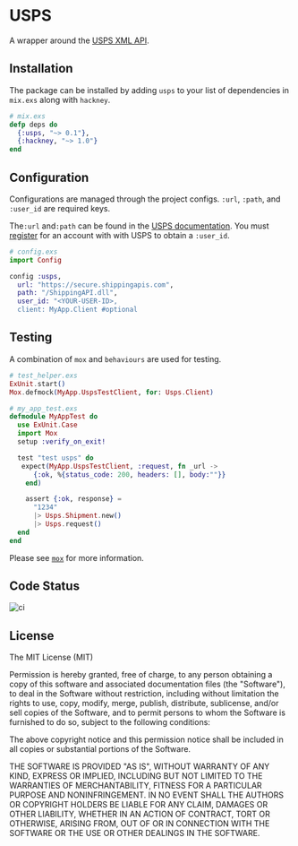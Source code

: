 # USPS
A wrapper around the [USPS XML API](https://www.usps.com/business/web-tools-apis/).

## Installation
The package can be installed by adding `usps` to your list of dependencies in `mix.exs` along with `hackney`.
```elixir
# mix.exs
defp deps do
  {:usps, "~> 0.1"},
  {:hackney, "~> 1.0"}
end
```

## Configuration
Configurations are managed through the project configs. `:url`, `:path`, and `:user_id` are required keys.

The`:url` and`:path` can be found in the [USPS documentation](https://www.usps.com/business/web-tools-apis/documentation-updates.htm). You must [register](https://registration.shippingapis.com/) for an account with with USPS to obtain a `:user_id`.
```elixir
# config.exs
import Config

config :usps,
  url: "https://secure.shippingapis.com",
  path: "/ShippingAPI.dll",
  user_id: "<YOUR-USER-ID>,
  client: MyApp.Client #optional
```

##  Testing
A combination of `mox` and `behaviours` are used for testing.
```elixir
# test_helper.exs
ExUnit.start()
Mox.defmock(MyApp.UspsTestClient, for: Usps.Client)

# my_app_test.exs
defmodule MyAppTest do
  use ExUnit.Case
  import Mox
  setup :verify_on_exit!

  test "test usps" do
   expect(MyApp.UspsTestClient, :request, fn _url ->
      {:ok, %{status_code: 200, headers: [], body:""}}
    end)

    assert {:ok, response} =
      "1234"
      |> Usps.Shipment.new()
      |> Usps.request()
  end
end
```

Please see [`mox`](https://hexdocs.pm/mox/Mox.html) for more information.

## Code Status
![ci](https://github.com/christopherlai/usps/workflows/ci/badge.svg)

## License
The MIT License (MIT)

Permission is hereby granted, free of charge, to any person obtaining a copy of this software and associated documentation files (the "Software"), to deal in the Software without restriction, including without limitation the rights to use, copy, modify, merge, publish, distribute, sublicense, and/or sell copies of the Software, and to permit persons to whom the Software is furnished to do so, subject to the following conditions:

The above copyright notice and this permission notice shall be included in all copies or substantial portions of the Software.

THE SOFTWARE IS PROVIDED "AS IS", WITHOUT WARRANTY OF ANY KIND, EXPRESS OR IMPLIED, INCLUDING BUT NOT LIMITED TO THE WARRANTIES OF MERCHANTABILITY, FITNESS FOR A PARTICULAR PURPOSE AND NONINFRINGEMENT. IN NO EVENT SHALL THE AUTHORS OR COPYRIGHT HOLDERS BE LIABLE FOR ANY CLAIM, DAMAGES OR OTHER LIABILITY, WHETHER IN AN ACTION OF CONTRACT, TORT OR OTHERWISE, ARISING FROM, OUT OF OR IN CONNECTION WITH THE SOFTWARE OR THE USE OR OTHER DEALINGS IN THE SOFTWARE.
